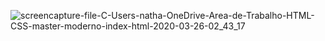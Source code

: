 ![screencapture-file-C-Users-natha-OneDrive-Area-de-Trabalho-HTML-CSS-master-moderno-index-html-2020-03-26-02_43_17](https://user-images.githubusercontent.com/31596001/77614378-972f3c00-6f0b-11ea-836b-5f06ac42e3d2.png)
